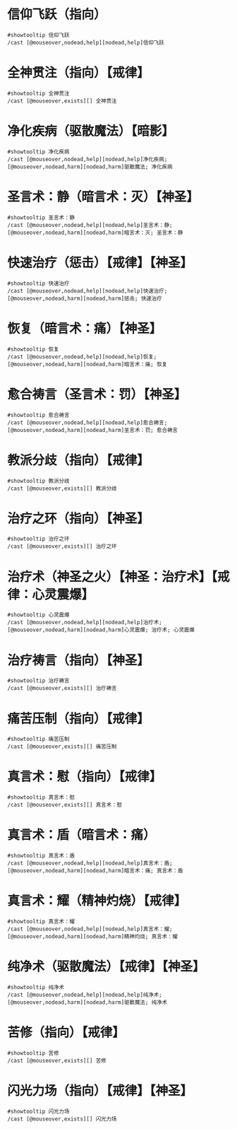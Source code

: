 # 信仰飞跃（指向）
```
#showtooltip 信仰飞跃
/cast [@mouseover,nodead,help][nodead,help]信仰飞跃
```

# 全神贯注（指向）【戒律】
```
#showtooltip 全神贯注
/cast [@mouseover,exists][] 全神贯注
```

# 净化疾病（驱散魔法）【暗影】
```
#showtooltip 净化疾病
/cast [@mouseover,nodead,help][nodead,help]净化疾病; [@mouseover,nodead,harm][nodead,harm]驱散魔法; 净化疾病
```

# 圣言术：静（暗言术：灭）【神圣】
```
#showtooltip 圣言术：静
/cast [@mouseover,nodead,help][nodead,help]圣言术：静; [@mouseover,nodead,harm][nodead,harm]暗言术：灭; 圣言术：静
```

# 快速治疗（惩击）【戒律】【神圣】
```
#showtooltip 快速治疗
/cast [@mouseover,nodead,help][nodead,help]快速治疗; [@mouseover,nodead,harm][nodead,harm]惩击; 快速治疗
```

# 恢复（暗言术：痛）【神圣】
```
#showtooltip 恢复
/cast [@mouseover,nodead,help][nodead,help]恢复; [@mouseover,nodead,harm][nodead,harm]暗言术：痛; 恢复
```

# 愈合祷言（圣言术：罚）【神圣】
```
#showtooltip 愈合祷言
/cast [@mouseover,nodead,help][nodead,help]愈合祷言; [@mouseover,nodead,harm][nodead,harm]圣言术：罚; 愈合祷言
```

# 教派分歧（指向）【戒律】
```
#showtooltip 教派分歧
/cast [@mouseover,exists][] 教派分歧
```

# 治疗之环（指向）【神圣】
```
#showtooltip 治疗之环
/cast [@mouseover,exists][] 治疗之环
```

# 治疗术（神圣之火）【神圣：治疗术】【戒律：心灵震爆】
```
#showtooltip 心灵震爆
/cast [@mouseover,nodead,help][nodead,help]治疗术; [@mouseover,nodead,harm][nodead,harm]心灵震爆; 治疗术; 心灵震爆
```

# 治疗祷言（指向）【神圣】
```
#showtooltip 治疗祷言
/cast [@mouseover,exists][] 治疗祷言
```

# 痛苦压制（指向）【戒律】
```
#showtooltip 痛苦压制
/cast [@mouseover,exists][] 痛苦压制
```

# 真言术：慰（指向）【戒律】
```
#showtooltip 真言术：慰
/cast [@mouseover,exists][] 真言术：慰
```

# 真言术：盾（暗言术：痛）
```
#showtooltip 真言术：盾
/cast [@mouseover,nodead,help][nodead,help]真言术：盾; [@mouseover,nodead,harm][nodead,harm]暗言术：痛; 真言术：盾
```

# 真言术：耀（精神灼烧）【戒律】
```
#showtooltip 真言术：耀
/cast [@mouseover,nodead,help][nodead,help]真言术：耀; [@mouseover,nodead,harm][nodead,harm]精神灼烧; 真言术：耀
```

# 纯净术（驱散魔法）【戒律】【神圣】
```
#showtooltip 纯净术
/cast [@mouseover,nodead,help][nodead,help]纯净术; [@mouseover,nodead,harm][nodead,harm]驱散魔法; 纯净术
```

# 苦修（指向）【戒律】
```
#showtooltip 苦修
/cast [@mouseover,exists][] 苦修
```

# 闪光力场（指向）【戒律】【神圣】
```
#showtooltip 闪光力场
/cast [@mouseover,exists][] 闪光力场
```